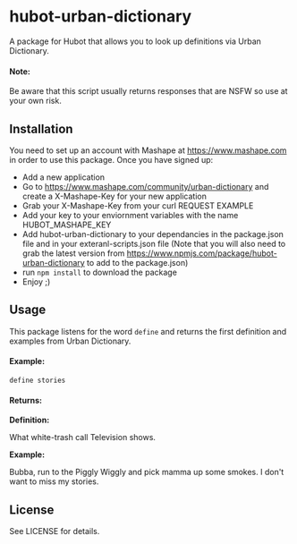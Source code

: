 # hubot-urban-dictionary
A package for Hubot that allows you to look up definitions via Urban Dictionary.

#### Note:
Be aware that this script usually returns responses that are NSFW so use at your
own risk.

## Installation
You need to set up an account with Mashape at https://www.mashape.com in order
to use this package. Once you have signed up:

* Add a new application
* Go to https://www.mashape.com/community/urban-dictionary and create a
  X-Mashape-Key for your new application
* Grab your X-Mashape-Key from your curl REQUEST EXAMPLE
* Add your key to your enviornment variables with the name HUBOT_MASHAPE_KEY
* Add hubot-urban-dictionary to your dependancies in the package.json file and
  in your exteranl-scripts.json file (Note that you will also need to grab the
  latest version from https://www.npmjs.com/package/hubot-urban-dictionary to
  add to the package.json)
* run `npm install` to download the package
* Enjoy ;)

## Usage
This package listens for the word `define` and returns the first definition and
examples from Urban Dictionary.

#### Example:
`define stories`

#### Returns:
**Definition:**

What white-trash call Television shows.

**Example:**

Bubba, run to the Piggly Wiggly and pick mamma up some smokes. I don't want to
miss my stories.

## License
See LICENSE for details.

